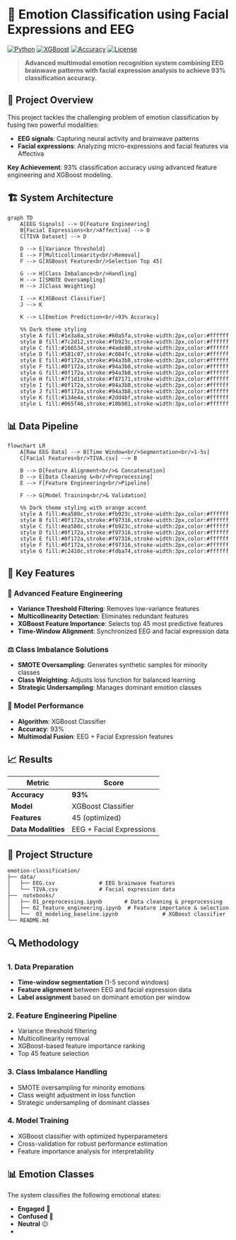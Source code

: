 # 🧠 Emotion Classification using Facial Expressions and EEG

[![Python](https://img.shields.io/badge/Python-3.8%2B-blue.svg)](https://python.org)
[![XGBoost](https://img.shields.io/badge/XGBoost-1.6%2B-orange.svg)](https://xgboost.readthedocs.io/)
[![Accuracy](https://img.shields.io/badge/Accuracy-93%25-brightgreen.svg)](#results)
[![License](https://img.shields.io/badge/License-MIT-yellow.svg)](LICENSE)

> **Advanced multimodal emotion recognition system combining EEG brainwave patterns with facial expression analysis to achieve 93% classification accuracy.**

## 🎯 Project Overview

This project tackles the challenging problem of emotion classification by fusing two powerful modalities:
- **EEG signals**: Capturing neural activity and brainwave patterns
- **Facial expressions**: Analyzing micro-expressions and facial features via Affectiva

**Key Achievement**: 93% classification accuracy using advanced feature engineering and XGBoost modeling.

## 🏗️ System Architecture

```mermaid
graph TD
    A[EEG Signals] --> D[Feature Engineering]
    B[Facial Expressions<br/>Affectiva] --> D
    C[TIVA Dataset] --> D
    
    D --> E[Variance Threshold]
    E --> F[Multicollinearity<br/>Removal]
    F --> G[XGBoost Feature<br/>Selection Top 45]
    
    G --> H[Class Imbalance<br/>Handling]
    H --> I[SMOTE Oversampling]
    H --> J[Class Weighting]
    
    I --> K[XGBoost Classifier]
    J --> K
    
    K --> L[Emotion Prediction<br/>93% Accuracy]
    
    %% Dark theme styling
    style A fill:#1e3a8a,stroke:#60a5fa,stroke-width:2px,color:#ffffff
    style B fill:#7c2d12,stroke:#fb923c,stroke-width:2px,color:#ffffff
    style C fill:#166534,stroke:#4ade80,stroke-width:2px,color:#ffffff
    style D fill:#581c87,stroke:#c084fc,stroke-width:2px,color:#ffffff
    style E fill:#0f172a,stroke:#94a3b8,stroke-width:2px,color:#ffffff
    style F fill:#0f172a,stroke:#94a3b8,stroke-width:2px,color:#ffffff
    style G fill:#0f172a,stroke:#94a3b8,stroke-width:2px,color:#ffffff
    style H fill:#7f1d1d,stroke:#f87171,stroke-width:2px,color:#ffffff
    style I fill:#0f172a,stroke:#94a3b8,stroke-width:2px,color:#ffffff
    style J fill:#0f172a,stroke:#94a3b8,stroke-width:2px,color:#ffffff
    style K fill:#134e4a,stroke:#2dd4bf,stroke-width:2px,color:#ffffff
    style L fill:#065f46,stroke:#10b981,stroke-width:3px,color:#ffffff
```

## 📊 Data Pipeline

```mermaid
flowchart LR
    A[Raw EEG Data] --> B[Time Window<br/>Segmentation<br/>1-5s]
    C[Facial Features<br/>TIVA.csv] --> B
    
    B --> D[Feature Alignment<br/>& Concatenation]
    D --> E[Data Cleaning &<br/>Preprocessing]
    E --> F[Feature Engineering<br/>Pipeline]
    
    F --> G[Model Training<br/>& Validation]
    
    %% Dark theme styling with orange accent
    style A fill:#ea580c,stroke:#fb923c,stroke-width:2px,color:#ffffff
    style B fill:#0f172a,stroke:#f97316,stroke-width:2px,color:#ffffff
    style C fill:#ea580c,stroke:#fb923c,stroke-width:2px,color:#ffffff
    style D fill:#0f172a,stroke:#f97316,stroke-width:2px,color:#ffffff
    style E fill:#0f172a,stroke:#f97316,stroke-width:2px,color:#ffffff
    style F fill:#0f172a,stroke:#f97316,stroke-width:2px,color:#ffffff
    style G fill:#c2410c,stroke:#fdba74,stroke-width:3px,color:#ffffff
```

## 🚀 Key Features

### 🔧 Advanced Feature Engineering
- **Variance Threshold Filtering**: Removes low-variance features
- **Multicollinearity Detection**: Eliminates redundant features
- **XGBoost Feature Importance**: Selects top 45 most predictive features
- **Time-Window Alignment**: Synchronized EEG and facial expression data

### ⚖️ Class Imbalance Solutions
- **SMOTE Oversampling**: Generates synthetic samples for minority classes
- **Class Weighting**: Adjusts loss function for balanced learning
- **Strategic Undersampling**: Manages dominant emotion classes

### 🎯 Model Performance
- **Algorithm**: XGBoost Classifier
- **Accuracy**: 93%
- **Multimodal Fusion**: EEG + Facial Expression features

## 📈 Results

| Metric | Score |
|--------|-------|
| **Accuracy** | **93%** |
| **Model** | XGBoost Classifier |
| **Features** | 45 (optimized) |
| **Data Modalities** | EEG + Facial Expressions |



## 📁 Project Structure

```
emotion-classification/
├── data/
│   ├── EEG.csv              # EEG brainwave features
│   └── TIVA.csv             # Facial expression data
├──  notebooks/
│   ├── 01_preprocessing.ipynb       # Data cleaning & preprocessing
│   ├── 02_feature_engineering.ipynb  # Feature importance & selection
│   └──  03_modeling_baseline.ipynb              # XGBoost classifier
└── README.md 
```

## 🔍 Methodology

### 1. Data Preparation
- **Time-window segmentation** (1-5 second windows)
- **Feature alignment** between EEG and facial expression data
- **Label assignment** based on dominant emotion per window

### 2. Feature Engineering Pipeline
- Variance threshold filtering
- Multicollinearity removal
- XGBoost-based feature importance ranking
- Top 45 feature selection

### 3. Class Imbalance Handling
- SMOTE oversampling for minority emotions
- Class weight adjustment in loss function
- Strategic undersampling of dominant classes

### 4. Model Training
- XGBoost classifier with optimized hyperparameters
- Cross-validation for robust performance estimation
- Feature importance analysis for interpretability

## 📊 Emotion Classes

The system classifies the following emotional states:
- **Engaged** 🎯
- **Confused** 🤔  
- **Neutral** 😐
-
